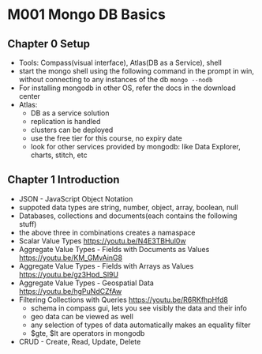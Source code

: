 # M001 Mongo DB Basics

## Chapter 0 Setup

* Tools: Compass(visual interface), Atlas(DB as a Service), shell
* start the mongo shell using the following command in the prompt in win, without connecting to any instances of the db
    `mongo --nodb`
* For installing mongodb in other OS, refer the docs in the download center
* Atlas:
  * DB as a service solution
  * replication is handled
  * clusters can be deployed
  * use the free tier for this course, no expiry date
  * look for other services provided by mongodb: like Data Explorer, charts, stitch, etc

## Chapter 1 Introduction

* JSON - JavaScript Object Notation
* suppoted data types are string, number, object, array, boolean, null
* Databases, collections and documents(each contains the following stuff)
* the above three in combinations creates a namaspace
* Scalar Value Types <https://youtu.be/N4E3TBHul0w>
* Aggregate Value Types - Fields with Documents as Values <https://youtu.be/KM_GMvAinG8>
* Aggregate Value Types - Fields with Arrays as Values <https://youtu.be/gz3Hpd_Sl9U>
* Aggregate Value Types - Geospatial Data <https://youtu.be/hgPuNdCZfAw>
* Filtering Collections with Queries <https://youtu.be/R6RKfhpHfd8>
  * schema in compass gui, lets you see visibly the data and their info
  * geo data can be viewed as well
  * any selection of types of data automatically makes an equality filter
  * $gte, $lt are operators in mongodb
* CRUD - Create, Read, Update, Delete
